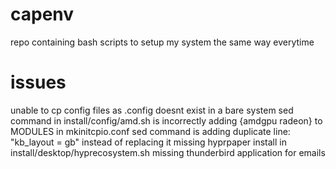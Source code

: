 # capenv
repo containing bash scripts to setup my system the same way everytime

# issues
unable to cp config files as .config doesnt exist in a bare system
sed command in install/config/amd.sh is incorrectly adding {amdgpu radeon} to MODULES in mkinitcpio.conf
sed command is adding duplicate line: "kb_layout = gb" instead of replacing it
missing hyprpaper install in install/desktop/hyprecosystem.sh
missing thunderbird application for emails
